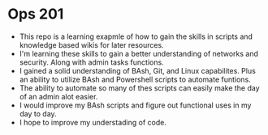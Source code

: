 # Ops 201

* This repo is a learning exapmle of how to gain the skills in scripts and knowledge based wikis for later resources.
* I'm learning these skills to gain a better understanding of networks and security. Along with admin tasks functions.
* I gained a solid understanding of BAsh, Git, and Linux capabilites. Plus an ability to utilize BAsh and Powershell scripts to automate funtions. 
* The ability to automate so many of thes scripts can easily make the day of an admin alot easier. 
* I would improve my BAsh scripts and figure out functional uses in my day to day. 
* I hope to improve my understading of code. 

